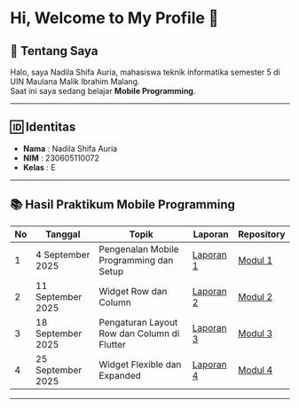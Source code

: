# Hi, Welcome to My Profile 👋

## 📖 Tentang Saya
Halo, saya Nadila Shifa Auria, mahasiswa teknik informatika semester 5 di UIN Maulana Malik Ibrahim Malang.  
Saat ini saya sedang belajar **Mobile Programming**.

---

## 🆔 Identitas
- **Nama** : Nadila Shifa Auria 
- **NIM** : 230605110072
- **Kelas** : E

---

## 📚 Hasil Praktikum Mobile Programming

| No | Tanggal         | Topik                                           | Laporan            | Repository  |
|----|-----------------|-------------------------------------------------|--------------------|-------------|
| 1  | 4 September 2025 | Pengenalan Mobile Programming dan Setup         | [Laporan 1](https://drive.google.com/file/d/1mIhhTtEIW1afFIqsbDJl9RVCwyALnW7L/view?usp=sharing)     | [Modul 1](https://github.com/ndilashfr/modul1) |
| 2  | 11 September 2025 | Widget Row dan Column                          | [Laporan 2](#)     | [Modul 2](https://github.com/ndilashfr/modul2) |
| 3  | 18 September 2025 | Pengaturan Layout Row dan Column di Flutter    | [Laporan 3](#)     | [Modul 3](#) |
| 4  | 25 September 2025 | Widget Flexible dan Expanded                   | [Laporan 4](#)     | [Modul 4](#) |

---

